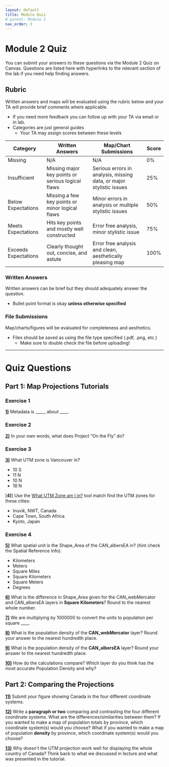 ```yaml
---
layout: default
title: Module Quiz
# parent: Module 1
nav_order: 3
---
```


# Module 2 Quiz

You can submit your answers to these questions via the Module 2 Quiz on Canvas.  Questions are listed here with hyperlinks to the relevant section of the lab if you need help finding answers.

## Rubric

Written answers and maps will be evaluated using the rubric below and your TA will provide brief comments where applicable.

* If you need more feedback you can follow up with your TA via email or in lab.
* Categories are just general guides
    * Your TA may assign scores between these levels


|      Category      |                   Written Answers                |                 Map/Chart Submissions                             |Score|
|--------------------|--------------------------------------------------|-------------------------------------------------------------------|-----|
|Missing             |N/A                                               |N/A                                                                |0%   |
|Insufficient        |Missing major key points or serious logical flaws |Serious errors in analysis, missing data, or major stylistic issues|25%  |
|Below Expectations  |Missing a few key points or minor logical flaws   |Minor errors in analysis or multiple stylistic issues              |50%  |
|Meets Expectations  |Hits key points and mostly well constructed       |Error free analysis, minor stylistic issue                         |75%  |
|Exceeds Expectations|Clearly thought out, concise, and astute          |Error free analysis and clean, aesthetically pleasing map          |100% |

### Written Answers 

Written answers can be brief but they should adequately answer the question.

* Bullet point format is okay **unless otherwise specified**

### File Submissions

Map/charts/figures will be evaluated for completeness and aesthetics.

* Files should be saved as using the file type specified (.pdf, .png, etc.)
    * Make sure to double check the file before uploading!

---

# Quiz Questions 

## Part 1: Map Projections Tutorials

### Exercise 1

[**1)**](https://ubc-library-rc.github.io/map-projections/content/exercise1-discover-coord.html#inspecting-the-metadata) Metadata is _____ about ____.


### Exercise 2

[**2)**](https://ubc-library-rc.github.io/map-projections/content/exercise2-transform.html#exercise-2-projecting-on-the-fly) In your own words, what does Project “On the Fly” do?


### Exercise 3

[**3)**](https://ubc-library-rc.github.io/map-projections/content/exercise3-project.html#exercise-3-project-your-data) What UTM zone is Vancouver in?

* 10 S
* 11 N
* 10 N
* 18 N

[**4)**] Use the [What UTM Zone am I in?](https://mangomap.com/robertyoung/maps/69585/what-utm-zone-am-i-in-#) tool match find the UTM zones for these cities:

- Inuvik, NWT, Canada
- Cape Town, South Africa
- Kyoto, Japan

<!-- 
Inuvik - 8 N
Cape Town - 34 S
Kyoto - 53 N
 -->



### Exercise 4

[**5)**](https://ubc-library-rc.github.io/map-projections/content/exercise4-pop-density.html#inspect-the-attribute-tables) What spatial unit is the Shape_Area of the CAN_albersEA in? (hint check the Spatial Reference Info).

* Kilometers
* Meters
* Square Miles
* Square Kilometers
* Square Meters
* Degrees


[**6)**](https://ubc-library-rc.github.io/map-projections/content/exercise4-pop-density.html#inspect-the-attribute-tables) What is the difference in Shape_Area given for the CAN_webMercator and CAN_albersEA layers in **Square Kilometers**?  Round to the nearest whole number.

<!-- 41,118,591 +- 100 -->


[**7)**](https://ubc-library-rc.github.io/map-projections/content/exercise4-pop-density.html#calculating-population-density)  We are multiplying by 1000000 to convert the units to population per square ____.

<!-- Kilometer -->

[**8)**](https://ubc-library-rc.github.io/map-projections/content/exercise4-pop-density.html#calculating-population-density) What is the population density of the **CAN_webMercator** layer? Round your answer to the nearest hundredth place.

<!-- 0.72433603 -->

[**9)**](https://ubc-library-rc.github.io/map-projections/content/exercise4-pop-density.html#calculating-population-density) What is the population density of the **CAN_albersEA** layer? Round your answer to the nearest hundredth place.

<!-- 3.71718812 -->

[**10)**](https://ubc-library-rc.github.io/map-projections/content/exercise4-pop-density.html#calculating-population-density) How do the calculations compare?  Which layer do you think has the most accurate Population Density and why?


## Part 2: Comparing the Projections

[**11)**](docs/Application_Part2.md#four-ways-to-display-canada) Submit your figure showing Canada in the four different coordinate systems.

[**12)**](docs/Application_Part2.md#four-ways-to-display-canada) Write a **paragraph or two** comparing and contrasting the four different coordinate systems.  What are the differences/similarities between them?  If you wanted to make a map of population totals by province, which coordinate system(s) would you choose? What if you wanted to make a map of population **density** by province, which coordinate system(s) would you choose?

[**13)**](docs/Application_Part2.md#one-way-you-cant-display-canada) Why doesn't the UTM projection work well for displaying the whole country of Canada?  Think back to what we discussed in lecture and what was presented in the tutorial.
